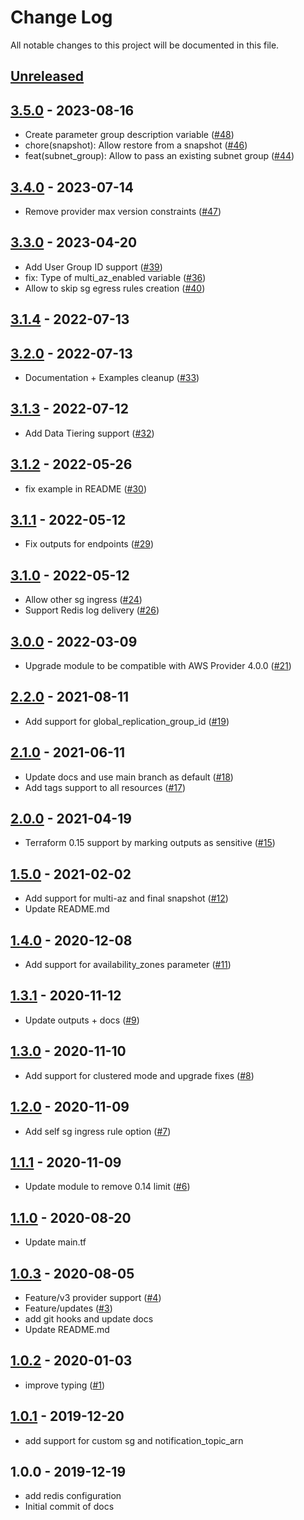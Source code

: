 # Change Log

All notable changes to this project will be documented in this file.

<a name="unreleased"></a>
## [Unreleased]



<a name="3.5.0"></a>
## [3.5.0] - 2023-08-16

- Create parameter group description variable ([#48](https://github.com/umotif-public/terraform-aws-elasticache-redis/issues/48))
- chore(snapshot): Allow restore from a snapshot ([#46](https://github.com/umotif-public/terraform-aws-elasticache-redis/issues/46))
- feat(subnet_group): Allow to pass an existing subnet group ([#44](https://github.com/umotif-public/terraform-aws-elasticache-redis/issues/44))


<a name="3.4.0"></a>
## [3.4.0] - 2023-07-14

- Remove provider max version constraints ([#47](https://github.com/umotif-public/terraform-aws-elasticache-redis/issues/47))


<a name="3.3.0"></a>
## [3.3.0] - 2023-04-20

- Add User Group ID support ([#39](https://github.com/umotif-public/terraform-aws-elasticache-redis/issues/39))
- fix: Type of multi_az_enabled variable ([#36](https://github.com/umotif-public/terraform-aws-elasticache-redis/issues/36))
- Allow to skip sg egress rules creation ([#40](https://github.com/umotif-public/terraform-aws-elasticache-redis/issues/40))


<a name="3.1.4"></a>
## [3.1.4] - 2022-07-13



<a name="3.2.0"></a>
## [3.2.0] - 2022-07-13

- Documentation + Examples cleanup ([#33](https://github.com/umotif-public/terraform-aws-elasticache-redis/issues/33))


<a name="3.1.3"></a>
## [3.1.3] - 2022-07-12

- Add Data Tiering support ([#32](https://github.com/umotif-public/terraform-aws-elasticache-redis/issues/32))


<a name="3.1.2"></a>
## [3.1.2] - 2022-05-26

- fix example in README ([#30](https://github.com/umotif-public/terraform-aws-elasticache-redis/issues/30))


<a name="3.1.1"></a>
## [3.1.1] - 2022-05-12

- Fix outputs for endpoints ([#29](https://github.com/umotif-public/terraform-aws-elasticache-redis/issues/29))


<a name="3.1.0"></a>
## [3.1.0] - 2022-05-12

- Allow other sg ingress ([#24](https://github.com/umotif-public/terraform-aws-elasticache-redis/issues/24))
- Support Redis log delivery ([#26](https://github.com/umotif-public/terraform-aws-elasticache-redis/issues/26))


<a name="3.0.0"></a>
## [3.0.0] - 2022-03-09

- Upgrade module to be compatible with AWS Provider 4.0.0 ([#21](https://github.com/umotif-public/terraform-aws-elasticache-redis/issues/21))


<a name="2.2.0"></a>
## [2.2.0] - 2021-08-11

- Add support for global_replication_group_id ([#19](https://github.com/umotif-public/terraform-aws-elasticache-redis/issues/19))


<a name="2.1.0"></a>
## [2.1.0] - 2021-06-11

- Update docs and use main branch as default ([#18](https://github.com/umotif-public/terraform-aws-elasticache-redis/issues/18))
- Add tags support to all resources ([#17](https://github.com/umotif-public/terraform-aws-elasticache-redis/issues/17))


<a name="2.0.0"></a>
## [2.0.0] - 2021-04-19

- Terraform 0.15 support by marking outputs as sensitive ([#15](https://github.com/umotif-public/terraform-aws-elasticache-redis/issues/15))


<a name="1.5.0"></a>
## [1.5.0] - 2021-02-02

- Add support for multi-az and final snapshot ([#12](https://github.com/umotif-public/terraform-aws-elasticache-redis/issues/12))
- Update README.md


<a name="1.4.0"></a>
## [1.4.0] - 2020-12-08

- Add support for availability_zones parameter ([#11](https://github.com/umotif-public/terraform-aws-elasticache-redis/issues/11))


<a name="1.3.1"></a>
## [1.3.1] - 2020-11-12

- Update outputs + docs ([#9](https://github.com/umotif-public/terraform-aws-elasticache-redis/issues/9))


<a name="1.3.0"></a>
## [1.3.0] - 2020-11-10

- Add support for clustered mode and upgrade fixes ([#8](https://github.com/umotif-public/terraform-aws-elasticache-redis/issues/8))


<a name="1.2.0"></a>
## [1.2.0] - 2020-11-09

- Add self sg ingress rule option ([#7](https://github.com/umotif-public/terraform-aws-elasticache-redis/issues/7))


<a name="1.1.1"></a>
## [1.1.1] - 2020-11-09

- Update module to remove 0.14 limit ([#6](https://github.com/umotif-public/terraform-aws-elasticache-redis/issues/6))


<a name="1.1.0"></a>
## [1.1.0] - 2020-08-20

- Update main.tf


<a name="1.0.3"></a>
## [1.0.3] - 2020-08-05

- Feature/v3 provider support ([#4](https://github.com/umotif-public/terraform-aws-elasticache-redis/issues/4))
- Feature/updates ([#3](https://github.com/umotif-public/terraform-aws-elasticache-redis/issues/3))
- add git hooks and update docs
- Update README.md


<a name="1.0.2"></a>
## [1.0.2] - 2020-01-03

- improve typing ([#1](https://github.com/umotif-public/terraform-aws-elasticache-redis/issues/1))


<a name="1.0.1"></a>
## [1.0.1] - 2019-12-20

- add support for custom sg and notification_topic_arn


<a name="1.0.0"></a>
## 1.0.0 - 2019-12-19

- add redis configuration
- Initial commit of docs


[Unreleased]: https://github.com/umotif-public/terraform-aws-elasticache-redis/compare/3.5.0...HEAD
[3.5.0]: https://github.com/umotif-public/terraform-aws-elasticache-redis/compare/3.4.0...3.5.0
[3.4.0]: https://github.com/umotif-public/terraform-aws-elasticache-redis/compare/3.3.0...3.4.0
[3.3.0]: https://github.com/umotif-public/terraform-aws-elasticache-redis/compare/3.1.4...3.3.0
[3.1.4]: https://github.com/umotif-public/terraform-aws-elasticache-redis/compare/3.2.0...3.1.4
[3.2.0]: https://github.com/umotif-public/terraform-aws-elasticache-redis/compare/3.1.3...3.2.0
[3.1.3]: https://github.com/umotif-public/terraform-aws-elasticache-redis/compare/3.1.2...3.1.3
[3.1.2]: https://github.com/umotif-public/terraform-aws-elasticache-redis/compare/3.1.1...3.1.2
[3.1.1]: https://github.com/umotif-public/terraform-aws-elasticache-redis/compare/3.1.0...3.1.1
[3.1.0]: https://github.com/umotif-public/terraform-aws-elasticache-redis/compare/3.0.0...3.1.0
[3.0.0]: https://github.com/umotif-public/terraform-aws-elasticache-redis/compare/2.2.0...3.0.0
[2.2.0]: https://github.com/umotif-public/terraform-aws-elasticache-redis/compare/2.1.0...2.2.0
[2.1.0]: https://github.com/umotif-public/terraform-aws-elasticache-redis/compare/2.0.0...2.1.0
[2.0.0]: https://github.com/umotif-public/terraform-aws-elasticache-redis/compare/1.5.0...2.0.0
[1.5.0]: https://github.com/umotif-public/terraform-aws-elasticache-redis/compare/1.4.0...1.5.0
[1.4.0]: https://github.com/umotif-public/terraform-aws-elasticache-redis/compare/1.3.1...1.4.0
[1.3.1]: https://github.com/umotif-public/terraform-aws-elasticache-redis/compare/1.3.0...1.3.1
[1.3.0]: https://github.com/umotif-public/terraform-aws-elasticache-redis/compare/1.2.0...1.3.0
[1.2.0]: https://github.com/umotif-public/terraform-aws-elasticache-redis/compare/1.1.1...1.2.0
[1.1.1]: https://github.com/umotif-public/terraform-aws-elasticache-redis/compare/1.1.0...1.1.1
[1.1.0]: https://github.com/umotif-public/terraform-aws-elasticache-redis/compare/1.0.3...1.1.0
[1.0.3]: https://github.com/umotif-public/terraform-aws-elasticache-redis/compare/1.0.2...1.0.3
[1.0.2]: https://github.com/umotif-public/terraform-aws-elasticache-redis/compare/1.0.1...1.0.2
[1.0.1]: https://github.com/umotif-public/terraform-aws-elasticache-redis/compare/1.0.0...1.0.1
